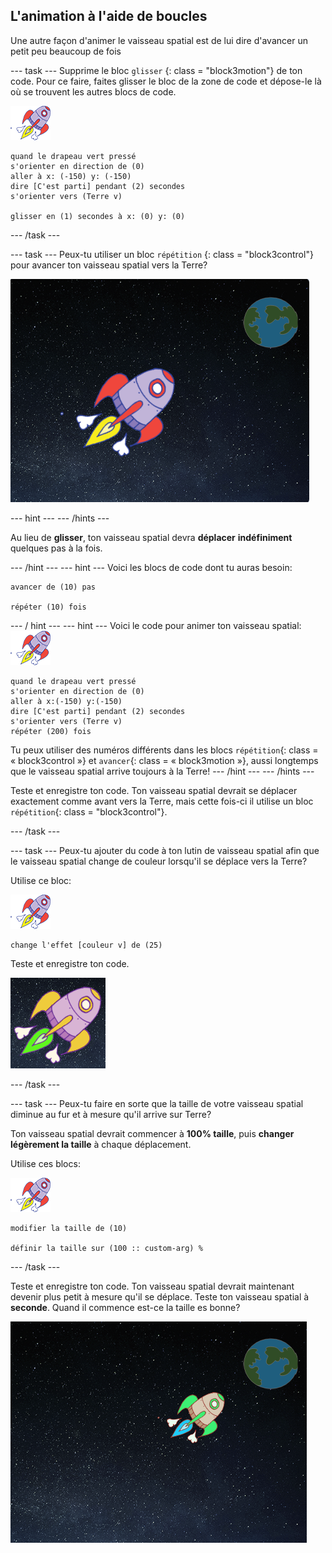 ## L'animation à l'aide de boucles

Une autre façon d'animer le vaisseau spatial est de lui dire d'avancer un petit peu beaucoup de fois

\--- task \--- Supprime le bloc `glisser` {: class = "block3motion"} de ton code. Pour ce faire, faites glisser le bloc de la zone de code et dépose-le là où se trouvent les autres blocs de code.

![Lutin de Vaisseau Spatial](images/sprite-spaceship.png)

```blocks3
quand le drapeau vert pressé
s'orienter en direction de (0)
aller à x: (-150) y: (-150)
dire [C'est parti] pendant (2) secondes
s'orienter vers (Terre v)

glisser en (1) secondes à x: (0) y: (0)
```

\--- /task \---

\--- task \--- Peux-tu utiliser un bloc `répétition` {: class = "block3control"} pour avancer ton vaisseau spatial vers la Terre?

![Test d'une animation de vaisseau spatial](images/space-animate-stage.png)

\--- hint \--- \--- /hints \---

Au lieu de **glisser**, ton vaisseau spatial devra **déplacer** **indéfiniment** quelques pas à la fois.

\--- /hint \--- \--- hint \--- Voici les blocs de code dont tu auras besoin:

```blocks3
avancer de (10) pas

répéter (10) fois
```

\--- / hint \--- \--- hint \--- Voici le code pour animer ton vaisseau spatial: ![Lutin de vaisseau spatial](images/sprite-spaceship.png)

```blocks3
quand le drapeau vert pressé
s'orienter en direction de (0)
aller à x:(-150) y:(-150)
dire [C'est parti] pendant (2) secondes
s'orienter vers (Terre v)
répéter (200) fois
```

Tu peux utiliser des numéros différents dans les blocs `répétition`{: class = « block3control »} et `avancer`{: class = « block3motion »}, aussi longtemps que le vaisseau spatial arrive toujours à la Terre! \--- /hint \--- \--- /hints \---

Teste et enregistre ton code. Ton vaisseau spatial devrait se déplacer exactement comme avant vers la Terre, mais cette fois-ci il utilise un bloc `répétition`{: class = "block3control"}.

\--- /task \---

\--- task \--- Peux-tu ajouter du code à ton lutin de vaisseau spatial afin que le vaisseau spatial change de couleur lorsqu'il se déplace vers la Terre?

Utilise ce bloc:

![Lutin de vaisseau spatial](images/sprite-spaceship.png)

```blocks3
change l'effet [couleur v] de (25)
```

Teste et enregistre ton code.

![Test d'un vaisseau spatial changeant de couleur](images/space-colour-test.png)

\--- /task \---

\--- task \--- Peux-tu faire en sorte que la taille de votre vaisseau spatial diminue au fur et à mesure qu'il arrive sur Terre?

Ton vaisseau spatial devrait commencer à **100% taille**, puis **changer légèrement la taille** à chaque déplacement.

Utilise ces blocs:

![Lutin de vaisseau spatial](images/sprite-spaceship.png)

```blocks3
modifier la taille de (10)

définir la taille sur (100 :: custom-arg) %
```

\--- /task \---

Teste et enregistre ton code. Ton vaisseau spatial devrait maintenant devenir plus petit à mesure qu'il se déplace. Teste ton vaisseau spatial à **seconde**. Quand il commence est-ce la taille es bonne?

![Tester un vaisseau spatial rétrécissant](images/space-size-test.png)
